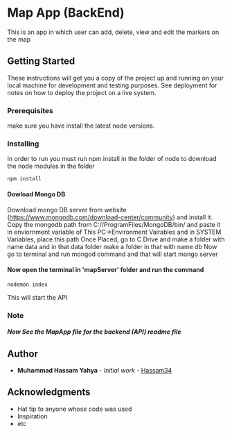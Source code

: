 # Map App (BackEnd)

This is an app in which user can add, delete, view and edit the markers on the map

## Getting Started

These instructions will get you a copy of the project up and running on your local machine for development and testing purposes. See deployment for notes on how to deploy the project on a live system.

### Prerequisites

make sure you have install the latest node versions.


### Installing

In order to run you must run npm install in the folder of node to download the node modules in the folder

```
npm install

```
#### Dowload Mongo DB

Download mongo DB server from website (https://www.mongodb.com/download-center/community) and install it.
Copy the mongodb path from C://ProgramFiles/MongoDB/bin/ and paste it in enviornment variable of This PC->Environment Vairables and in SYSTEM Variables, place this path
Once Placed, go to C Drive and make a folder with name data and in that data folder make a folder in that with name db
Now go to terminal and run mongod command and that will start mongo server

#### Now open the terminal in 'mapServer' folder and run the command 

```
nodemon index

```
This will start the API 

### Note

##### Now See the MapApp file for the backend (API) readme file

## Author

* **Muhammad Hassam Yahya** - *Initial work* - [Hassam34](https://github.com/Hassam34)



## Acknowledgments

* Hat tip to anyone whose code was used
* Inspiration
* etc


